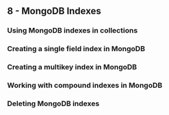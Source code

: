 ## 8 - MongoDB Indexes

### Using MongoDB indexes in collections

### Creating a single field index in MongoDB

### Creating a multikey index in MongoDB

### Working with compound indexes in MongoDB

### Deleting MongoDB indexes